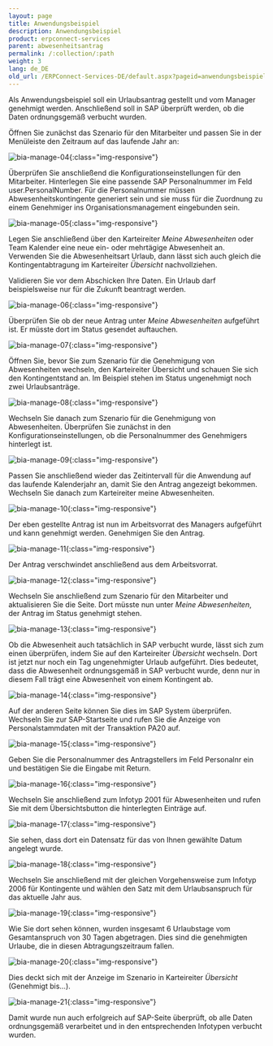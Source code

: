 ```yaml
---
layout: page
title: Anwendungsbeispiel
description: Anwendungsbeispiel
product: erpconnect-services
parent: abwesenheitsantrag
permalink: /:collection/:path
weight: 3
lang: de_DE
old_url: /ERPConnect-Services-DE/default.aspx?pageid=anwendungsbeispiel
---
```


Als Anwendungsbeispiel soll ein Urlaubsantrag gestellt und vom Manager genehmigt werden. Anschließend soll in SAP überprüft werden, ob die Daten ordnungsgemäß verbucht wurden. 
    
Öffnen Sie zunächst das Szenario für den Mitarbeiter und passen Sie in der Menüleiste den Zeitraum auf das laufende Jahr an:

![bia-manage-04](/img/content/bia-manage-04.png){:class="img-responsive"}

Überprüfen Sie anschließend die Konfigurationseinstellungen für den Mitarbeiter. Hinterlegen Sie eine passende SAP Personalnummer im Feld user.PersonalNumber. Für die Personalnummer müssen Abwesenheitskontingente generiert sein und sie muss für die Zuordnung zu einem Genehmiger ins Organisationsmanagement eingebunden sein.  

![bia-manage-05](/img/content/bia-manage-05.png){:class="img-responsive"}

Legen Sie anschließend über den Karteireiter *Meine Abwesenheiten* oder Team Kalender eine neue ein- oder mehrtägige Abwesenheit an. Verwenden Sie die Abwesenheitsart Urlaub, dann lässt sich auch gleich die Kontingentabtragung im Karteireiter *Übersicht* nachvollziehen. 

Validieren Sie vor dem Abschicken Ihre Daten. Ein Urlaub darf beispielsweise nur für die Zukunft beantragt werden. 

![bia-manage-06](/img/content/bia-manage-06.png){:class="img-responsive"}

Überprüfen Sie ob der neue Antrag unter *Meine Abwesenheiten* aufgeführt ist. Er müsste dort im Status gesendet auftauchen. 

![bia-manage-07](/img/content/bia-manage-07.png){:class="img-responsive"}

Öffnen Sie, bevor Sie zum Szenario für die Genehmigung von Abwesenheiten wechseln, den Karteireiter Übersicht und schauen Sie sich den Kontingentstand an. Im Beispiel stehen im Status ungenehmigt noch zwei Urlaubsanträge.

![bia-manage-08](/img/content/bia-manage-08.png){:class="img-responsive"}

Wechseln Sie danach zum Szenario für die Genehmigung von Abwesenheiten. Überprüfen Sie zunächst in den Konfigurationseinstellungen, ob die Personalnummer des Genehmigers hinterlegt ist.

![bia-manage-09](/img/content/bia-manage-09.png){:class="img-responsive"}

Passen Sie anschließend wieder das Zeitintervall für die Anwendung auf das laufende Kalenderjahr an, damit Sie den Antrag angezeigt bekommen. Wechseln Sie danach zum Karteireiter meine Abwesenheiten. 

![bia-manage-10](/img/content/bia-manage-10.png){:class="img-responsive"}

Der eben gestellte Antrag ist nun im Arbeitsvorrat des Managers aufgeführt und kann genehmigt werden. Genehmigen Sie den Antrag.

![bia-manage-11](/img/content/bia-manage-11.png){:class="img-responsive"}

Der Antrag verschwindet anschließend aus dem Arbeitsvorrat.

![bia-manage-12](/img/content/bia-manage-12.png){:class="img-responsive"}

Wechseln Sie anschließend zum Szenario für den Mitarbeiter und aktualisieren Sie die Seite. Dort müsste nun unter *Meine Abwesenheiten*, der Antrag im Status genehmigt stehen. 

![bia-manage-13](/img/content/bia-manage-13.png){:class="img-responsive"}

Ob die Abwesenheit auch tatsächlich in SAP verbucht wurde, lässt sich zum einen überprüfen, indem Sie auf den Karteireiter *Übersicht* wechseln. Dort ist jetzt nur noch ein Tag ungenehmigter Urlaub aufgeführt. Dies bedeutet, dass die Abwesenheit ordnungsgemäß in SAP verbucht wurde, denn nur in diesem Fall trägt eine Abwesenheit von einem Kontingent ab. 


![bia-manage-14](/img/content/bia-manage-14.png){:class="img-responsive"}

Auf der anderen Seite können Sie dies im SAP System überprüfen. Wechseln Sie zur SAP-Startseite und rufen Sie die Anzeige von Personalstammdaten mit der Transaktion PA20 auf.

![bia-manage-15](/img/content/bia-manage-15.png){:class="img-responsive"}

Geben Sie die Personalnummer des Antragstellers im Feld Personalnr ein und bestätigen Sie die Eingabe mit Return.

![bia-manage-16](/img/content/bia-manage-16.png){:class="img-responsive"}

Wechseln Sie anschließend zum Infotyp 2001 für Abwesenheiten und rufen Sie mit dem Übersichtsbutton die hinterlegten Einträge auf.

![bia-manage-17](/img/content/bia-manage-17.png){:class="img-responsive"}

Sie sehen, dass dort ein Datensatz für das von Ihnen gewählte Datum angelegt wurde.

![bia-manage-18](/img/content/bia-manage-18.png){:class="img-responsive"}

Wechseln Sie anschließend mit der gleichen Vorgehensweise zum Infotyp 2006 für Kontingente und wählen den Satz mit dem Urlaubsanspruch für das aktuelle Jahr aus. 

![bia-manage-19](/img/content/bia-manage-19.png){:class="img-responsive"}

Wie Sie dort sehen können, wurden insgesamt 6 Urlaubstage vom Gesamtanspruch von 30 Tagen abgetragen. Dies sind die genehmigten Urlaube, die in diesen Abtragungszeitraum fallen. 

![bia-manage-20](/img/content/bia-manage-20.png){:class="img-responsive"}

Dies deckt sich mit der Anzeige im Szenario in Karteireiter *Übersicht* (Genehmigt bis...). 

![bia-manage-21](/img/content/bia-manage-21.png){:class="img-responsive"}

Damit wurde nun auch erfolgreich auf SAP-Seite überprüft, ob alle Daten ordnungsgemäß verarbeitet und in den entsprechenden Infotypen verbucht wurden.
 